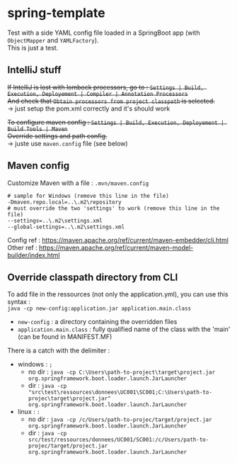 # spring-template

Test with a side YAML config file loaded in a SpringBoot app (with `ObjectMapper` and `YAMLFactory`).  
This is just a test.  

## IntelliJ stuff
~~If IntelliJ is lost with lombock processors, go to : `Settings | Build, Execution, Deployement | Compiler | Annotation Processors`  
And check that `Obtain processors from project classpath` is selected.~~  
-> just setup the pom.xml correctly and it's should work  

~~To configure maven config : `Settings | Build, Execution, Deployement | Build Tools | Maven`  
Override settings and path config.~~  
-> juste use `maven.config` file (see below)  

## Maven config
Customize Maven with a file : `.mvn/maven.config`  
```properties
# sample for Windows (remove this line in the file)
-Dmaven.repo.local=..\.m2\repository
# must override the two 'settings' to work (remove this line in the file)
--settings=..\.m2\settings.xml
--global-settings=..\.m2\settings.xml
```
Config ref : https://maven.apache.org/ref/current/maven-embedder/cli.html  
Other ref : https://maven.apache.org/ref/current/maven-model-builder/index.html  

## Override classpath directory from CLI
To add file in the ressources (not only the application.yml), you can use this syntax :  
`java -cp new-config:application.jar application.main.class`  
- `new-config` : a directory containing the overridden files
- `application.main.class` :  fully qualified name of the class with the 'main' (can be found in MANIFEST.MF)

There is a catch with the delimiter :  
- windows : `;`
  - no dir : `java -cp C:\Users\path-to-project\target\project.jar org.springframework.boot.loader.launch.JarLauncher`
  - dir : `java -cp "src\test\ressources\donnees\UC001\SC001;C:\Users\path-to-projec\target\project.jar" org.springframework.boot.loader.launch.JarLauncher`
- linux : `:`
  - no dir : `java -cp /c/Users/path-to-projec/target/project.jar org.springframework.boot.loader.launch.JarLauncher`
  - dir : `java -cp src/test/ressources/donnees/UC001/SC001:/c/Users/path-to-projec/target/project.jar org.springframework.boot.loader.launch.JarLauncher`
